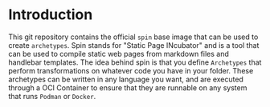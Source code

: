 # Introduction

This git repository contains the official `spin` base image that can be used to create `archetypes`. Spin stands for "Static Page INcubator" and is a tool that can be used to compile static web pages from markdown files and handlebar templates. The idea behind spin is that you define `Archetypes` that perform transformations on whatever code you have in your folder. These archetypes can be written in any language you want, and are executed through a OCI Container to ensure that they are runnable on any system that runs `Podman` or `Docker`.
